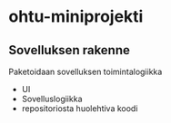 # ohtu-miniprojekti


## Sovelluksen rakenne
Paketoidaan sovelluksen toimintalogiikka
- UI
- Sovelluslogiikka
- repositoriosta huolehtiva koodi

